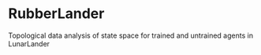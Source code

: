 # RubberLander
Topological data analysis of state space for trained and untrained agents in LunarLander
